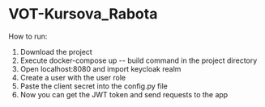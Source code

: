 # VOT-Kursova_Rabota

How to run:
1. Download the project
2. Execute docker-compose up -- build command in the project directory
3. Open localhost:8080 and import keycloak realm
4. Create a user with the user role
5. Paste the client secret into the config.py file
6. Now you can get the JWT token and send requests to the app
